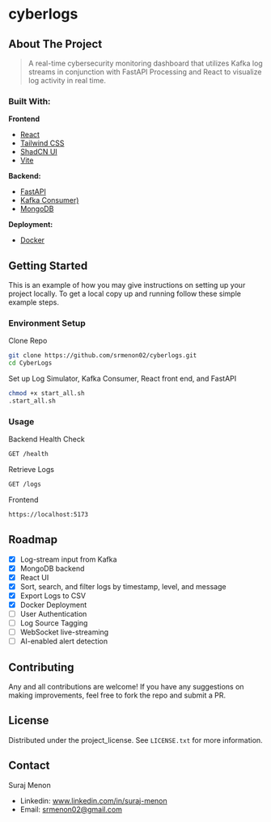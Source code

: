 # cyberlogs
<!-- ABOUT THE PROJECT -->
## About The Project
> A real-time cybersecurity monitoring dashboard that utilizes Kafka log streams in conjunction with FastAPI Processing and React to visualize log activity in real time.

### Built With:

**Frontend**
- [React](https://reactjs.org/)
- [Tailwind CSS](https://tailwindcss.com/)
- [ShadCN UI](https://ui.shadcn.com/)
- [Vite](https://vitejs.dev/)

**Backend:**

- [FastAPI](https://fastapi.tiangolo.com/)
- [Kafka Consumer)](https://docs.confluent.io/)
- [MongoDB](https://motor.readthedocs.io/)

**Deployment:**

- [Docker](https://www.docker.com/)

<!-- GETTING STARTED -->
## Getting Started

This is an example of how you may give instructions on setting up your project locally.
To get a local copy up and running follow these simple example steps.

### Environment Setup
Clone Repo
  ```sh
  git clone https://github.com/srmenon02/cyberlogs.git
  cd CyberLogs
  ```
Set up Log Simulator, Kafka Consumer, React front end, and FastAPI
  ```sh
  chmod +x start_all.sh
  .start_all.sh
  ```
###  Usage
Backend
Health Check
  ```sh
  GET /health
  ```
Retrieve Logs
  ```sh
  GET /logs
  ```

Frontend
  ```sh
  https://localhost:5173
  ```

<!-- ROADMAP -->
## Roadmap

- [X] Log-stream input from Kafka
- [X] MongoDB backend
- [X] React UI
- [X] Sort, search, and filter logs by timestamp, level, and message
- [X] Export Logs to CSV
- [X] Docker Deployment
- [ ] User Authentication
- [ ] Log Source Tagging
- [ ] WebSocket live-streaming
- [ ] AI-enabled alert detection

<!-- CONTRIBUTING -->
## Contributing

Any and all contributions are welcome! If you have any suggestions on making improvements, feel free to fork the repo and submit a PR.

<!-- LICENSE -->
## License

Distributed under the project_license. See `LICENSE.txt` for more information.

<!-- CONTACT -->
## Contact

Suraj Menon 
-  Linkedin: www.linkedin.com/in/suraj-menon
-  Email:  srmenon02@gmail.com

